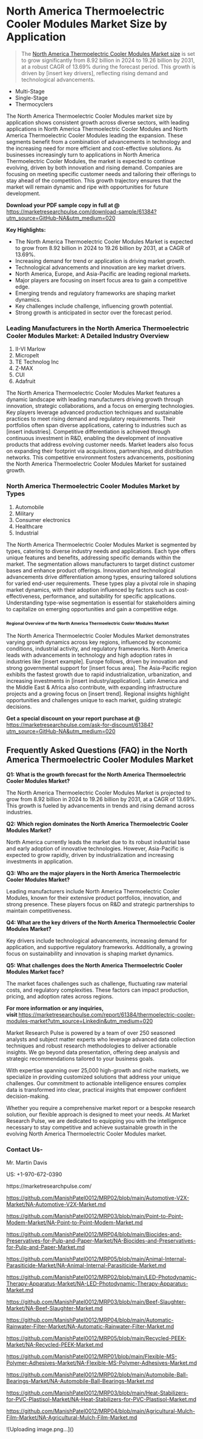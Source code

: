 <h1>North America Thermoelectric Cooler Modules Market&nbsp;Size by Application</h1><blockquote><p>The <a href="https://marketresearchpulse.com/download-sample/61384?utm_source=GitHub-NA&amp;utm_medium=020">North America Thermoelectric Cooler Modules Market size</a> is set to grow significantly from 8.92 billion in 2024 to 19.26 billion by 2031, at a robust CAGR of 13.69% during the forecast period. This growth is driven by [insert key drivers], reflecting rising demand and technological advancements.</p></blockquote><ul><li>Multi-Stage<li> Single-Stage<li> Thermocyclers</li></ul><p>The North America Thermoelectric Cooler Modules market size by application shows consistent growth across diverse sectors, with leading applications in North America Thermoelectric Cooler Modules and North America Thermoelectric Cooler Modules leading the expansion. These segments benefit from a combination of advancements in technology and the increasing need for more efficient and cost-effective solutions. As businesses increasingly turn to applications in North America Thermoelectric Cooler Modules, the market is expected to continue evolving, driven by both innovation and rising demand. Companies are focusing on meeting specific customer needs and tailoring their offerings to stay ahead of the competition. This growth trajectory ensures that the market will remain dynamic and ripe with opportunities for future development.</p><p><strong>Download your PDF sample copy in full at @ </strong><a href="https://marketresearchpulse.com/download-sample/61384?utm_source=GitHub-NA&amp;utm_medium=020">https://marketresearchpulse.com/download-sample/61384?utm_source=GitHub-NA&amp;utm_medium=020</a></p><p><strong>Key Highlights: </strong></p><ul><li>The North America Thermoelectric Cooler Modules Market is expected to grow from 8.92 billion in 2024 to 19.26 billion by 2031, at a CAGR of 13.69%.</li><li>Increasing demand for trend or application is driving market growth.</li><li>Technological advancements and innovation are key market drivers.</li><li>North America, Europe, and Asia-Pacific are leading regional markets.</li><li>Major players are focusing on insert focus area to gain a competitive edge.</li><li>Emerging trends and regulatory frameworks are shaping market dynamics.</li><li>Key challenges include challenge, influencing growth potential.</li><li>Strong growth is anticipated in sector over the forecast period.</li></ul><h3>Leading Manufacturers in the North America Thermoelectric Cooler Modules Market: A Detailed Industry Overview</h3><ol><li>II-VI Marlow</li><li>Micropelt</li><li>TE Technolog Inc</li><li>Z-MAX</li><li>CUI</li><li>Adafruit</li></ol><div class="flex max-w-full flex-col flex-grow"><div class="min-h-8 text-message flex w-full flex-col items-end gap-2 whitespace-normal break-words [.text-message+&amp;]:mt-5" dir="auto" data-message-author-role="assistant" data-message-id="fd8432e4-4910-450d-b182-61b7bfb0a01f" data-message-model-slug="gpt-4o"><div class="flex w-full flex-col gap-1 empty:hidden first:pt-[3px]"><div class="markdown prose w-full break-words dark:prose-invert light"><p>The North America Thermoelectric Cooler Modules Market features a dynamic landscape with leading manufacturers driving growth through innovation, strategic collaborations, and a focus on emerging technologies. Key players leverage advanced production techniques and sustainable practices to meet rising demand and regulatory requirements. Their portfolios often span diverse applications, catering to industries such as [insert industries]. Competitive differentiation is achieved through continuous investment in R&amp;D, enabling the development of innovative products that address evolving customer needs. Market leaders also focus on expanding their footprint via acquisitions, partnerships, and distribution networks. This competitive environment fosters advancements, positioning the North America Thermoelectric Cooler Modules Market for sustained growth.</p></div></div></div></div><h3>North America Thermoelectric Cooler Modules Market by Types</h3><ol><li>Automobile<li> Military<li> Consumer electronics<li> Healthcare<li> Industrial</li></ol><div class="flex max-w-full flex-col flex-grow"><div class="min-h-8 text-message flex w-full flex-col items-end gap-2 whitespace-normal break-words [.text-message+&amp;]:mt-5" dir="auto" data-message-author-role="assistant" data-message-id="084470be-0bb7-4664-bddf-5156b4f41249" data-message-model-slug="gpt-4o-mini"><div class="flex w-full flex-col gap-1 empty:hidden first:pt-[3px]"><div class="markdown prose w-full break-words dark:prose-invert light"><p>The North America Thermoelectric Cooler Modules Market is segmented by types, catering to diverse industry needs and applications. Each type offers unique features and benefits, addressing specific demands within the market. The segmentation allows manufacturers to target distinct customer bases and enhance product offerings. Innovation and technological advancements drive differentiation among types, ensuring tailored solutions for varied end-user requirements. These types play a pivotal role in shaping market dynamics, with their adoption influenced by factors such as cost-effectiveness, performance, and suitability for specific applications. Understanding type-wise segmentation is essential for stakeholders aiming to capitalize on emerging opportunities and gain a competitive edge.</p></div></div></div></div><h3><span style="font-size: 11px;">Regional Overview of the North America Thermoelectric Cooler Modules Market</span></h3><div class="flex max-w-full flex-col flex-grow"><div class="min-h-8 text-message flex w-full flex-col items-end gap-2 whitespace-normal break-words [.text-message+&amp;]:mt-5" dir="auto" data-message-author-role="assistant" data-message-id="e9038762-ce64-4e30-91c9-9bd413514231" data-message-model-slug="gpt-4o-mini"><div class="flex w-full flex-col gap-1 empty:hidden first:pt-[3px]"><div class="markdown prose w-full break-words dark:prose-invert light"><p>The North America Thermoelectric Cooler Modules Market demonstrates varying growth dynamics across key regions, influenced by economic conditions, industrial activity, and regulatory frameworks. North America leads with advancements in technology and high adoption rates in industries like [insert example]. Europe follows, driven by innovation and strong governmental support for [insert focus area]. The Asia-Pacific region exhibits the fastest growth due to rapid industrialization, urbanization, and increasing investments in [insert industry/application]. Latin America and the Middle East &amp; Africa also contribute, with expanding infrastructure projects and a growing focus on [insert trend]. Regional insights highlight opportunities and challenges unique to each market, guiding strategic decisions.</p></div></div></div></div><p><strong>Get a special discount on your report purchase at @ </strong><a href="https://marketresearchpulse.com/ask-for-discount/61384?utm_source=GitHub-NA&amp;utm_medium=020">https://marketresearchpulse.com/ask-for-discount/61384?utm_source=GitHub-NA&amp;utm_medium=020</a></p><h2>Frequently Asked Questions (FAQ) in the North America Thermoelectric Cooler Modules Market</h2><p><strong>Q1: What is the growth forecast for the North America Thermoelectric Cooler Modules Market?</strong></p><p>The North America Thermoelectric Cooler Modules Market is projected to grow from 8.92 billion in 2024 to 19.26 billion by 2031, at a CAGR of 13.69%. This growth is fueled by advancements in trends and rising demand across industries.</p><p><strong>Q2: Which region dominates the North America Thermoelectric Cooler Modules Market?</strong></p><p>North America currently leads the market due to its robust industrial base and early adoption of innovative technologies. However, Asia-Pacific is expected to grow rapidly, driven by industrialization and increasing investments in application.</p><p><strong>Q3: Who are the major players in the North America Thermoelectric Cooler Modules Market?</strong></p><p>Leading manufacturers include North America Thermoelectric Cooler Modules, known for their extensive product portfolios, innovation, and strong presence. These players focus on R&amp;D and strategic partnerships to maintain competitiveness.</p><p><strong>Q4: What are the key drivers of the North America Thermoelectric Cooler Modules Market?</strong></p><p>Key drivers include technological advancements, increasing demand for application, and supportive regulatory frameworks. Additionally, a growing focus on sustainability and innovation is shaping market dynamics.</p><p><strong>Q5: What challenges does the North America Thermoelectric Cooler Modules Market face?</strong></p><p>The market faces challenges such as challenge, fluctuating raw material costs, and regulatory complexities. These factors can impact production, pricing, and adoption rates across regions.</p><p><strong>For more information or any inquiries, visit&nbsp;</strong><a href="https://marketresearchpulse.com/report/61384/thermoelectric-cooler-modules-market?utm_source=Linkedin&utm_medium=020">https://marketresearchpulse.com/report/61384/thermoelectric-cooler-modules-market?utm_source=Linkedin&utm_medium=020</a></p><p>Market Research Pulse is powered by a team of over 250 seasoned analysts and subject matter experts who leverage advanced data collection techniques and robust research methodologies to deliver actionable insights. We go beyond data presentation, offering deep analysis and strategic recommendations tailored to your business goals.</p><p>With expertise spanning over 25,000 high-growth and niche markets, we specialize in providing customized solutions that address your unique challenges. Our commitment to actionable intelligence ensures complex data is transformed into clear, practical insights that empower confident decision-making.</p><p>Whether you require a comprehensive market report or a bespoke research solution, our flexible approach is designed to meet your needs. At Market Research Pulse, we are dedicated to equipping you with the intelligence necessary to stay competitive and achieve sustainable growth in the evolving North America Thermoelectric Cooler Modules market.</p><h3><strong>Contact Us-</strong></h3><p>Mr. Martin Davis</p><p>US: +1-970-672-0390</p><p>https://marketresearchpulse.com/</p><p><a href="https://github.com/ManishPatel0012/MRP02/blob/main/Automotive-V2X-Market/NA-Automotive-V2X-Market.md">https://github.com/ManishPatel0012/MRP02/blob/main/Automotive-V2X-Market/NA-Automotive-V2X-Market.md</a></p><p><a href="https://github.com/ManishPatel0012/MRP03/blob/main/Point-to-Point-Modem-Market/NA-Point-to-Point-Modem-Market.md">https://github.com/ManishPatel0012/MRP03/blob/main/Point-to-Point-Modem-Market/NA-Point-to-Point-Modem-Market.md</a></p><p><a href="https://github.com/ManishPatel0012/MRP04/blob/main/Biocides-and-Preservatives-for-Pulp-and-Paper-Market/NA-Biocides-and-Preservatives-for-Pulp-and-Paper-Market.md">https://github.com/ManishPatel0012/MRP04/blob/main/Biocides-and-Preservatives-for-Pulp-and-Paper-Market/NA-Biocides-and-Preservatives-for-Pulp-and-Paper-Market.md</a></p><p><a href="https://github.com/ManishPatel0012/MRP05/blob/main/Animal-Internal-Parasiticide-Market/NA-Animal-Internal-Parasiticide-Market.md">https://github.com/ManishPatel0012/MRP05/blob/main/Animal-Internal-Parasiticide-Market/NA-Animal-Internal-Parasiticide-Market.md</a></p><p><a href="https://github.com/ManishPatel0012/MRP02/blob/main/LED-Photodynamic-Therapy-Apparatus-Market/NA-LED-Photodynamic-Therapy-Apparatus-Market.md">https://github.com/ManishPatel0012/MRP02/blob/main/LED-Photodynamic-Therapy-Apparatus-Market/NA-LED-Photodynamic-Therapy-Apparatus-Market.md</a></p><p><a href="https://github.com/ManishPatel0012/MRP03/blob/main/Beef-Slaughter-Market/NA-Beef-Slaughter-Market.md">https://github.com/ManishPatel0012/MRP03/blob/main/Beef-Slaughter-Market/NA-Beef-Slaughter-Market.md</a></p><p><a href="https://github.com/ManishPatel0012/MRP04/blob/main/Automatic-Rainwater-Filter-Market/NA-Automatic-Rainwater-Filter-Market.md">https://github.com/ManishPatel0012/MRP04/blob/main/Automatic-Rainwater-Filter-Market/NA-Automatic-Rainwater-Filter-Market.md</a></p><p><a href="https://github.com/ManishPatel0012/MRP05/blob/main/Recycled-PEEK-Market/NA-Recycled-PEEK-Market.md">https://github.com/ManishPatel0012/MRP05/blob/main/Recycled-PEEK-Market/NA-Recycled-PEEK-Market.md</a></p><p><a href="https://github.com/ManishPatel0012/MRP01/blob/main/Flexible-MS-Polymer-Adhesives-Market/NA-Flexible-MS-Polymer-Adhesives-Market.md">https://github.com/ManishPatel0012/MRP01/blob/main/Flexible-MS-Polymer-Adhesives-Market/NA-Flexible-MS-Polymer-Adhesives-Market.md</a></p><p><a href="https://github.com/ManishPatel0012/MRP02/blob/main/Automobile-Ball-Bearings-Market/NA-Automobile-Ball-Bearings-Market.md">https://github.com/ManishPatel0012/MRP02/blob/main/Automobile-Ball-Bearings-Market/NA-Automobile-Ball-Bearings-Market.md</a></p><p><a href="https://github.com/ManishPatel0012/MRP03/blob/main/Heat-Stabilizers-for-PVC-Plastisol-Market/NA-Heat-Stabilizers-for-PVC-Plastisol-Market.md">https://github.com/ManishPatel0012/MRP03/blob/main/Heat-Stabilizers-for-PVC-Plastisol-Market/NA-Heat-Stabilizers-for-PVC-Plastisol-Market.md</a></p><p><a href="https://github.com/ManishPatel0012/MRP04/blob/main/Agricultural-Mulch-Film-Market/NA-Agricultural-Mulch-Film-Market.md">https://github.com/ManishPatel0012/MRP04/blob/main/Agricultural-Mulch-Film-Market/NA-Agricultural-Mulch-Film-Market.md</a></p>
![Uploading image.png…]()
